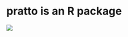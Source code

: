 # pratto is an R package

![](https://images.clarin.com/2019/06/06/en-modo-oso-el-festejo___IkEBsC1tT_1256x620__1.jpg )
